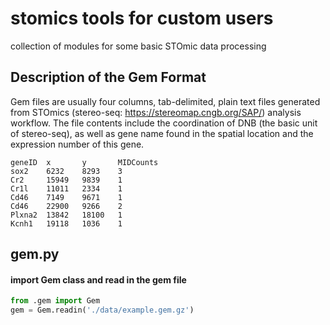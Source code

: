 # stomics tools for custom users
collection of modules for some basic STOmic data processing

## Description of the Gem Format

Gem files are usually four columns, tab-delimited, plain text files generated from STOmics (stereo-seq: https://stereomap.cngb.org/SAP/) analysis workflow. The file contents include the coordination of DNB (the basic unit of stereo-seq), as well as gene name found in the spatial location and the expression number of this gene.

    geneID  x       y       MIDCounts
    sox2    6232    8293    3
    Cr2     15949   9839    1
    Cr1l    11011   2334    1
    Cd46    7149    9671    1
    Cd46    22900   9266    2
    Plxna2  13842   18100   1
    Kcnh1   19118   1036    1

## gem.py
#### import Gem class and read in the gem file
```python
from .gem import Gem
gem = Gem.readin('./data/example.gem.gz')
```
